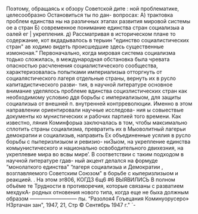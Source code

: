 Поэтому, обращаясь к обзору Советской дите :
ной проблематике, целесообразно Остановиться ты по дан-
вопросах: А) трактовка проблем единства ны
на различных этапах развития мировой системы ое а стран
Б) современное понимание единства стран социализыа а оалей ег
|
укрепления.
д) Рассматривая в историческом плане то содержание, кот
вкдадывалось в терыин "единство социалистических стран" ав
ходимо видеть происшедшие здесь существенные измононая.”
Первоначально, когда мировая система социализма тодько
сложилась, в международная обстановка была чревата опасностью
расчленения социалистического сообщества, характеризовалась
попытками империализыа отторгнуть от социалястического лагеря
отдельные страны, вернуть их в русло капитадистического разви-
тия, в научной литературе основное внимание уделялось проблеме
вдинства социзлистических стран как необходимому условию ддя
борьбы с империализыом, для защиты социализыа от внешней п.
внутренней контрреволюции.
Именно в этом направлении ориентировали научные исследова-
ния ы совыествые документы ко мунистических и рабочих партией
того времени. Как известно, ляния Коминфорыа заключалась в
том, чтобы максимально сплотить страны социализма, превратить
их в Мыоволитный лагерьи демократии и социализыв, направить Ех
объединенные усялия в русло борьбы с пыперизлизыом и ревизио-
ниЗыом, на укрепление единства комыунистического и национально
освободительного двихезния, на укреплевие мира во всвы мире’.
В соответствии с таким подходом в научной литературе гдав-
ный акцент делался на формуде “монолаткого единства" “лагеря
социализыа и Демократии , возглавляемого Советским Союзом" в
борьбе с кыперизлизыом и реакцией. .
На этом эт806, КОГДЗ 6щ6 #6 ВЫЯВИЛИСЬ В полном объёме те
Трудности в противоречия, которые связаны с разватием мехдукА-
родных отновения нового типа, когда еще не быха должным образом
—————————
пы. “Разолоя4 Гоъецания Коминуорусеро»
НЗртачан зан", 1947, 21, Стр ©
Сентябрь 1947 г." `-
